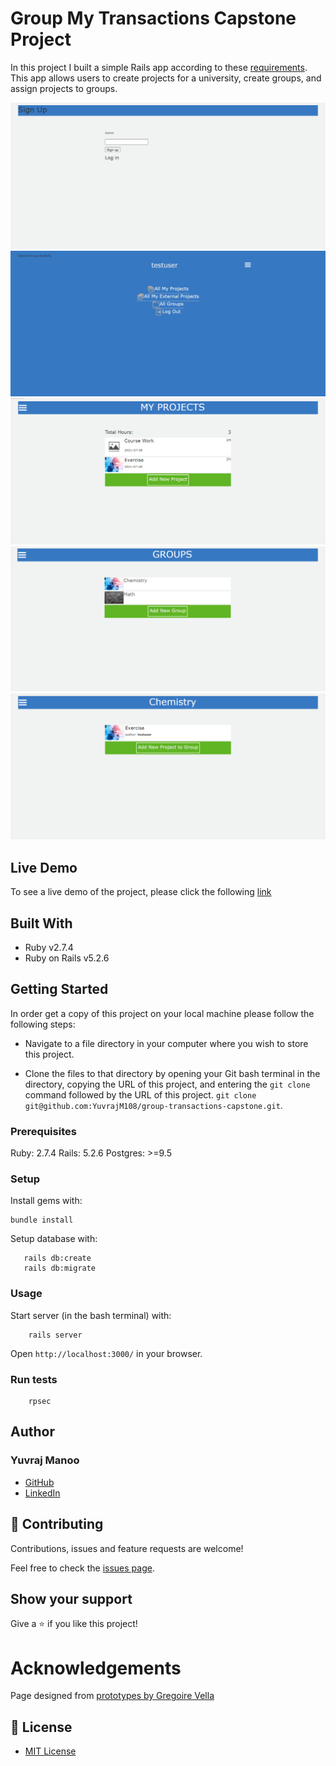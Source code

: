 # Group My Transactions Capstone Project

In this project I built a simple Rails app according to these [requirements](https://www.notion.so/Group-our-transactions-ccea2b6642664540a70de9f30bdff4ce). This app allows users to create projects for a university, create groups, and assign projects to groups.

![Sign In Form](docs/sign-in-form-screenshot.PNG)
![Home Page](docs/logged-in-home-screenshot.PNG)
![Projects Index](docs/projects-index-screenshot.PNG)
![Groups Index](docs/groups-index-screenshot.PNG)
![Group Show](docs/group-show-screenshot.PNG)

## Live Demo

To see a live demo of the project, please click the following [link](https://desolate-ravine-80526.herokuapp.com/)

## Built With

- Ruby v2.7.4
- Ruby on Rails v5.2.6

## Getting Started

In order get a copy of this project on your local machine please follow the following steps:

- Navigate to a file directory in your computer where you wish to store this project.

- Clone the files to that directory by opening your Git bash terminal in the directory, copying the URL of this project, and entering the ```git clone``` command followed by the URL of this project. ```git clone git@github.com:YuvrajM108/group-transactions-capstone.git```.

### Prerequisites

Ruby: 2.7.4
Rails: 5.2.6
Postgres: >=9.5

### Setup

Install gems with:

```
bundle install
```

Setup database with:

```
   rails db:create
   rails db:migrate
```

### Usage

Start server (in the bash terminal) with:

```
    rails server
```

Open `http://localhost:3000/` in your browser.

### Run tests

```
    rpsec
```

## Author

### Yuvraj Manoo
- [GitHub](https://github.com/YuvrajM108/)
- [LinkedIn](https://www.linkedin.com/in/yuvraj-manoo/)

## 🤝 Contributing

Contributions, issues and feature requests are welcome!

Feel free to check the [issues page](https://github.com/YuvrajM108/group-transactions-capstone/issues).

## Show your support

Give a ⭐️ if you like this project!

# Acknowledgements

Page designed from [prototypes by Gregoire Vella](https://www.behance.net/gallery/19759151/Snapscan-iOs-design-and-branding?tracking_source=)

## 📝 License

- [MIT License](https://github.com/git/git-scm.com/blob/main/MIT-LICENSE.txt)
